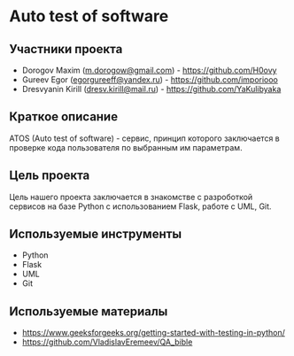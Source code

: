 # Auto test of software

## Участники проекта

- Dorogov Maxim (m.dorogow@gmail.com) - https://github.com/H0ovy
- Gureev Egor (egorgureeff@yandex.ru) - https://github.com/imporiooo
- Dresvyanin Kirill (dresv.kirill@mail.ru) - https://github.com/YaKulibyaka

## Краткое описание
ATOS (Auto test of software) - сервис, принцип которого заключается в проверке кода пользователя по выбранным им параметрам.

## Цель проекта
Цель нашего проекта заключается в знакомстве с разроботкой сервисов на базе Python с использованием Flask, работе с UML, Git.

## Используемые инструменты
- Python
- Flask
- UML
- Git

## Используемые материалы
- https://www.geeksforgeeks.org/getting-started-with-testing-in-python/
- https://github.com/VladislavEremeev/QA_bible
